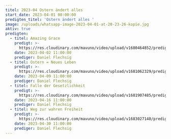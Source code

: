 ```yaml
---
titel: 2023-04 Ostern ändert alles
start_date: 2023-04-01 00:00:00
predigten_titel: 'Ostern ändert alles '
image: /uploads/whatsapp-image-2023-04-01-at-20-23-26-kopie.jpg
aktiv: true
predigten:
  - titel: Amazing Grace
    predigt: >-
      https://res.cloudinary.com/mavuno/video/upload/v1680464852/predigten/2023-04%20Ostern%20%C3%A4ndert%20alles/2023-04-02_GoDi_Mavuno_Berlin_-_Ostern_%C3%A4ndert_alles_1_-_Amazing_Grace_1.mp3
    date: 2023-04-02 11:00:00
    prediger: Daniel Flechsig
  - titel: Ostern = Neues Leben
    predigt: >-
      https://res.cloudinary.com/mavuno/video/upload/v1681062329/predigten/2023-04%20Ostern%20%C3%A4ndert%20alles/2023-04-09_GoDi_Mavuno_Berlin_-_Ostersonntag_-_Ostern_Neues_Leben_1.mp3
    date: 2023-04-09 11:00:00
    prediger: Daniel Flechsig
  - titel: Falle der Gesetzlichkeit
    predigt: >-
      https://res.cloudinary.com/mavuno/video/upload/v1681907485/predigten/2023-04%20Ostern%20%C3%A4ndert%20alles/2023-04-16_GoDi_Mavuno_Berlin_-_Ostern_%C3%A4ndert_alles_2_-_Falle_der_Gesetzlichkeit.mp3
    date: 2023-04-16 11:00:00
    prediger: Daniel Flechsig
  - titel: Weg zur wahren Freiheit
    predigt: >-
      https://res.cloudinary.com/mavuno/video/upload/v1683027140/predigten/2023-04%20Ostern%20%C3%A4ndert%20alles/2023-04-30_GoDi_Mavuno_Berlin_-_Ostern_%C3%A4ndert_alles_4_-_Weg_zur_wahren_Freiheit.mp3
    date: 2023-04-30 11:00:00
    prediger: Daniel Flechsig
---
```

